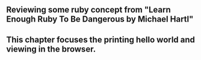 ## Reviewing some ruby concept from "Learn Enough Ruby To Be Dangerous by Michael Hartl"
## This chapter focuses the printing hello world and viewing in the browser.
